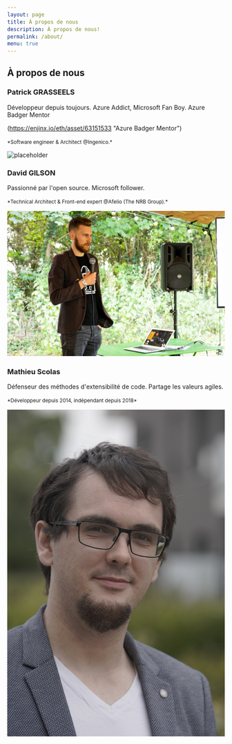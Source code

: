 ```yaml
---
layout: page
title: À propos de nous
description: À propos de nous!
permalink: /about/
menu: true  
---
```


## À propos de nous

### Patrick GRASSEELS

Développeur depuis toujours.
Azure Addict, Microsoft Fan Boy.
Azure Badger Mentor

(https://enjinx.io/eth/asset/63151533 "Azure Badger Mentor")

<small>
*Software engineer & Architect @Ingenico.*
</small>

![placeholder](https://res.cloudinary.com/wetry/image/upload/v1567254611/wetry/about/48370796_10156575078393801_7019006602195763200_o_czvg64.jpg "Patrick GRASSEELS")

### David GILSON

Passionné par l'open source.
Microsoft follower.

<small>
*Technical Architect & Front-end expert @Afelio (The NRB Group).*
</small>

![placeholder](/assets/img/gilsdav.jpg "David GILSON")

### Mathieu Scolas

Défenseur des méthodes d'extensibilité de code.
Partage les valeurs agiles.

<small>
    *Développeur depuis 2014, indépendant depuis 2018*
</small>

![placeholder](/assets/img/craftlab-it/profil-small.jpg "Mathieu Scolas")

